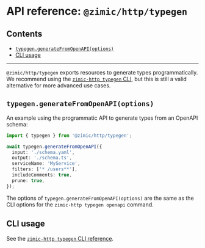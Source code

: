 # API reference: `@zimic/http/typegen` <!-- omit from toc -->

## Contents <!-- omit from toc -->

- [`typegen.generateFromOpenAPI(options)`](#typegengeneratefromopenapioptions)
- [CLI usage](#cli-usage)

---

`@zimic/http/typegen` exports resources to generate types programmatically. We recommend using the
[`zimic-http typegen` CLI](cli‐zimic‐typegen), but this is still a valid alternative for more advanced use cases.

## `typegen.generateFromOpenAPI(options)`

An example using the programmatic API to generate types from an OpenAPI schema:

```ts
import { typegen } from '@zimic/http/typegen';

await typegen.generateFromOpenAPI({
  input: './schema.yaml',
  output: './schema.ts',
  serviceName: 'MyService',
  filters: ['* /users**'],
  includeComments: true,
  prune: true,
});
```

The options of `typegen.generateFromOpenAPI(options)` are the same as the CLI options for the
`zimic-http typegen openapi` command.

## CLI usage

See the [`zimic-http typegen` CLI reference](cli‐zimic‐typegen).
